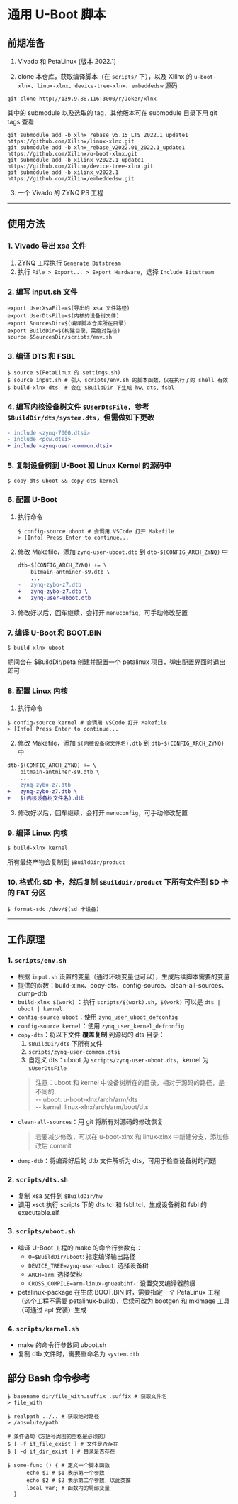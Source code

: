 # 通用 U-Boot 脚本

## 前期准备
1. Vivado 和 PetaLinux (版本 2022.1)

2. clone 本仓库，获取编译脚本（在 `scripts/` 下），以及 Xilinx 的 `u-boot-xlnx`、`linux-xlnx`、`device-tree-xlnx`、`embeddedsw` 源码

```shell
git clone http://139.9.88.116:3000/r/Joker/xlnx
```

其中的 submodule 以及选取的 tag，其他版本可在 submodule 目录下用 git tags 查看

```shell
git submodule add -b xlnx_rebase_v5.15_LTS_2022.1_update1 https://github.com/Xilinx/linux-xlnx.git
git submodule add -b xlnx_rebase_v2022.01_2022.1_update1  https://github.com/Xilinx/u-boot-xlnx.git
git submodule add -b xilinx_v2022.1_update1               https://github.com/Xilinx/device-tree-xlnx.git
git submodule add -b xilinx_v2022.1                       https://github.com/Xilinx/embeddedsw.git
```

3. 一个 Vivado 的 ZYNQ PS 工程

---

## 使用方法
### 1. Vivado 导出 xsa 文件
1. ZYNQ 工程执行 `Generate Bitstream`
2. 执行 `File > Export... > Export Hardware`，选择 `Include Bitstream`

### 2. 编写 input.sh 文件
```shell
export UserXsaFile=$(导出的 xsa 文件路径)
export UserDtsFile=$(内核的设备树文件)
export SourcesDir=$(编译脚本仓库所在目录)
export BuildDir=$(构建目录，需绝对路径)
source $SourcesDir/scripts/env.sh
```

### 3. 编译 DTS 和 FSBL
```shell
$ source $(PetaLinux 的 settings.sh)
$ source input.sh # 引入 scripts/env.sh 的脚本函数，仅在执行了的 shell 有效
$ build-xlnx dts  # 会在 $BuildDir 下生成 hw、dts、fsbl
```

### 4. 编写内核设备树文件 `$UserDtsFile`，参考 `$BuildDir/dts/system.dts`，但需做如下更改

```diff
- include <zynq-7000.dtsi>
- include <pcw.dtsi>
+ include <zynq-user-common.dtsi>
```

### 5. 复制设备树到 U-Boot 和 Linux Kernel 的源码中
```shell
$ copy-dts uboot && copy-dts kernel
```

### 6. 配置 U-Boot
1. 执行命令
    ```shell
    $ config-source uboot # 会调用 VSCode 打开 Makefile
    > [Info] Press Enter to continue...
    ```
2. 修改 Makefile，添加 `zynq-user-uboot.dtb` 到 `dtb-$(CONFIG_ARCH_ZYNQ)` 中
    ```diff
    dtb-$(CONFIG_ARCH_ZYNQ) += \
        bitmain-antminer-s9.dtb \
        ...
    -   zynq-zybo-z7.dtb
    +   zynq-zybo-z7.dtb \
    +   zynq-user-uboot.dtb
    ```
3. 修改好以后，回车继续，会打开 `menuconfig`，可手动修改配置

### 7. 编译 U-Boot 和 BOOT.BIN
```shell
$ build-xlnx uboot
```
期间会在 $BuildDir/peta 创建并配置一个 petalinux 项目，弹出配置界面时退出即可

### 8. 配置 Linux 内核
1. 执行命令

```shell
$ config-source kernel # 会调用 VSCode 打开 Makefile
> [Info] Press Enter to continue...
```

2. 修改 Makefile，添加 `$(内核设备树文件名).dtb` 到 `dtb-$(CONFIG_ARCH_ZYNQ)` 中

```diff
dtb-$(CONFIG_ARCH_ZYNQ) += \
    bitmain-antminer-s9.dtb \
    ...
-   zynq-zybo-z7.dtb
+   zynq-zybo-z7.dtb \
+   $(内核设备树文件名).dtb
```

3. 修改好以后，回车继续，会打开 `menuconfig`，可手动修改配置

### 9. 编译 Linux 内核

```shell
$ build-xlnx kernel
```

所有最终产物会复制到 `$BuildDir/product`

### 10. 格式化 SD 卡，然后复制 `$BuildDir/product` 下所有文件到 SD 卡的 FAT 分区

```shell
$ format-sdc /dev/$(sd 卡设备)
```

---

## 工作原理

### 1. `scripts/env.sh`
* 根据 `input.sh` 设置的变量（通过环境变量也可以），生成后续脚本需要的变量
* 提供的函数：build-xlnx、copy-dts、config-source、clean-all-sources、dump-dtb
* `build-xlnx $(work)` ：执行 `scripts/$(work).sh`，`$(work)` 可以是 `dts | uboot | kernel`
* `config-source uboot`：使用 `zynq_user_uboot_defconfig`
* `config-source kernel`：使用 `zynq_user_kernel_defconfig`
* `copy-dts`：将以下文件 **覆盖复制** 到源码的 dts 目录：
    1. `$BuildDir/dts` 下所有文件
    2. `scripts/zynq-user-common.dtsi`
    3. 自定义 dts：uboot 为 `scripts/zynq-user-uboot.dts`，kernel 为 `$UserDtsFile`
    > 注意：uboot 和 kernel 中设备树所在的目录，相对于源码的路径，是不同的:  
    > -- uboot: u-boot-xlnx/arch/arm/dts  
    > -- kernel: linux-xlnx/arch/arm/boot/dts  
* `clean-all-sources`：用 git 将所有对源码的修改恢复
    > 若要减少修改，可以在 u-boot-xlnx 和 linux-xlnx 中新建分支，添加修改后 commit
* `dump-dtb`：将编译好后的 dtb 文件解析为 dts，可用于检查设备树的问题

### 2. `scripts/dts.sh`
* 复制 xsa 文件到 `$BuildDir/hw`
* 调用 xsct 执行 scripts 下的 dts.tcl 和 fsbl.tcl，生成设备树和 fsbl 的 executable.elf

### 3. `scripts/uboot.sh`
* 编译 U-Boot 工程的 make 的命令行参数有：
    * `O=$BuildDir/uboot`: 指定编译输出路径
    * `DEVICE_TREE=zynq-user-uboot`: 选择设备树
    * `ARCH=arm`: 选择架构
    * `CROSS_COMPILE=arm-linux-gnueabihf-`: 设置交叉编译器前缀
* petalinux-package 在生成 BOOT.BIN 时，需要指定一个 PetaLinux 工程（这个工程不需要 petalinux-build），后续可改为 bootgen 和 mkimage 工具（可通过 apt 安装）生成

### 4. `scripts/kernel.sh`
* make 的命令行参数同 uboot.sh
* 复制 dtb 文件时，需要重命名为 `system.dtb`

## 部分 Bash 命令参考

```shell
$ basename dir/file_with.suffix .suffix # 获取文件名
> file_with

$ realpath ../.. # 获取绝对路径
> /absolute/path

# 条件语句（方括号周围的空格是必须的）
$ [ -f if_file_exist ] # 文件是否存在
$ [ -d if_dir_exist ] # 目录是否存在

$ some-func () { # 定义一个脚本函数
      echo $1 # $1 表示第一个参数
      echo $2 # $2 表示第二个参数，以此类推
      local var; # 函数内的局部变量
  } 
```
